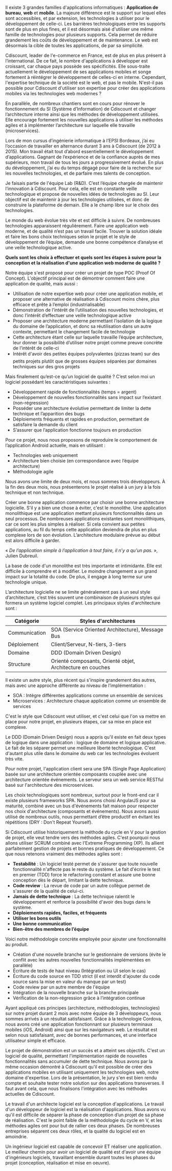 Il existe 3 grandes familles d'applications informatiques : **Application de bureau**, **web** et **mobile**. La majeure différence est le support sur lequel elles sont accessibles, et par extension, les technologies à utiliser pour le développement de celle-ci. Les barrières technologiques entre les supports sont de plus en plus fines, et il est désormais aisé d'utiliser une même famille de technologies pour plusieurs supports. Cela permet de réduire grandement les coûts de développement et de maintenance. Le web est désormais la cible de toutes les applications, de par sa simplicité.

Cdiscount, leader de l'e-commerce en France, est de plus en plus présent à l’international. De ce fait, le nombre d'applications à développer est croissant, car chaque pays possède ses spécificités. Elle sous-traite actuellement le développement de ses applications mobiles et songe fortement à réintégrer le développement de celles-ci en interne. Cependant, l'expertise technique de la société est le web, et pas le mobile. N'est-il pas possible pour Cdiscount d'utiliser son expertise pour créer des applications mobiles via les technologies web modernes ?

En parallèle, de nombreux chantiers sont en cours pour rénover le fonctionnement du SI (Système d’Information) de Cdiscount et changer l’architecture interne ainsi que les méthodes de développement utilisées. Elle encourage fortement les nouvelles applications à utiliser les méthodes agiles et à implémenter l’architecture sur laquelle elle travaille (microservices). 

Lors de mon cursus d’ingénierie informatique à l’EPSI Bordeaux, j’ai eu l’occasion de travailler en alternance durant 3 ans à Cdiscount (de 2012 à 2015). Mon travail était tout d’abord essentiellement le développement d’applications. Gagnant de l’expérience et de la confiance auprès de mes supérieurs, mon travail de tous les jours a progressivement évolué. En plus du développement, j’ai eu du temps dégagé pour faire de la recherche sur les nouvelles technologies, et de parfaire mes talents de conception. 

Je faisais partie de l'équipe Lab (R&D). C’est l’équipe chargée de maintenir l’innovation à Cdiscount. Pour cela, elle est en constante veille technologique et propose de nouvelles idées de technologies au SI. Leur objectif est de maintenir à jour les technologies utilisées, et donc de construire la plateforme de demain. Elle a le champ libre sur le choix des technologies.

Le monde du web évolue très vite et est difficile à suivre. De nombreuses technologies apparaissent régulièrement. Faire une application web moderne, et de qualité n’est pas un travail facile. Trouver la solution idéale et faire les bons choix techniques selon le projet et le style de développement de l’équipe, demande une bonne compétence d’analyse et une veille technologique active.

**Quels sont les choix à effectuer et quels sont les étapes à suivre pour la conception et la réalisation d'une application web moderne de qualité ?**

Notre équipe s'est proposé pour créer un projet de type POC (Proof Of Concept). L'objectif principal est de démontrer comment faire une application de qualité, mais aussi : 

* Utilisation de notre expertise web pour créer une application mobile, et proposer une alternative de réalisation à Cdiscount moins chère, plus efficace et prête à l’emploi (industrialisable) 
* Démonstration de l’intérêt de l’utilisation des nouvelles technologies, et donc l’intérêt d’effectuer une veille technologique active
* Proposer une architecture moderne permettant l’isolation de la logique du domaine de l’application, et donc sa réutilisation dans un autre contexte, permettant le changement facile de technologie
* Cette architecture étant celle sur laquelle travaille l’équipe architecture, leur donner la possibilité d’utiliser notre projet comme preuve concrète de l’intérêt de celle-ci 
* Intérêt d'avoir des petites équipes polyvalentes (pizzas team) sur des petits projets plutôt que de grosses équipes séparées par domaines techniques sur des gros projets

Mais finalement qu’est-ce qu’un logiciel de qualité ? C’est selon moi un logiciel possédant les caractéristiques suivantes :

* Développement rapide de fonctionnalités (temps = argent)
* Développement de nouvelles fonctionnalités sans impact sur l’existant (non-régression)
* Posséder une architecture évolutive permettant de limiter la dette technique et l’apparition des bugs
* Déploiements fréquents et rapides en production, permettant de satisfaire la demande du client
* S’assurer que l’application fonctionne toujours en production

Pour ce projet, nous nous proposons de reproduire le comportement de l’application Android actuelle, mais en
utilisant :

* Technologies web uniquement
* Architecture bien choisie (en correspondance avec l’équipe architecture)
* Méthodologie agile

Nous avons une limite de deux mois, et nous sommes trois développeurs. À la fin des deux mois, nous présenterons le projet réalisé à un jury à la fois technique et non technique. 

Créer une bonne application commence par choisir une bonne architecture logicielle. S'il y a bien une chose à éviter, c'est le monolithe. Une application monolithique est une application mettant plusieurs fonctionnalités dans un seul processus. De nombreuses applications existantes sont monolithiques, car ce sont les plus simples à réaliser. Si cela convient aux petites applications, au fil du temps cette application deviendra de plus en plus complexe lors de son évolution. L’architecture modulaire prévue au début est alors difficile à garder.

« *De l’application simple à l’application à tout faire, il n’y a qu’un pas.* », Julien Dubreuil.

La base de code d'un monolithe est très importante et intimidante. Elle est difficile à comprendre et à modifier. Le moindre changement a un grand impact sur la totalité du code. De plus, il engage à long terme sur une technologie unique. 

L’architecture logicielle ne se limite généralement pas à un seul style d’architecture, c’est très souvent une combinaison de plusieurs styles qui formera un système logiciel complet. Les principaux styles d'architecture sont :

| Catégorie | Styles d'architectures |
| --- | --- |
| Communication | SOA (Service Oriented Architecture), Message Bus |
| Déploiement | Client/Serveur, N-tiers, 3-tiers |
| Domaine | DDD (Domain Driven Design) |
| Structure | Orienté composants, Orienté objet, Architecture en couches |

Il existe un autre style, plus récent qui s'inspire grandement des autres, mais avec une approche différente au niveau de l’implémentation :

* SOA : Intègre différentes applications comme un ensemble de services 
* Microservices : Architecture chaque application comme un ensemble de services

C'est le style que Cdiscount veut utiliser, et c'est celui que l'on va mettre en place pour notre projet, en plusieurs étapes, car sa mise en place est complexe. 

Le DDD (Domain Driven Design) nous a appris qu'il existe en fait deux types de logique dans une application : logique de domaine et logique applicative. Le fait de les séparer permet une meilleure liberté technologique. C'est d'autant plus utile dans le domaine du web car les technologies évoluent très vite.

Pour notre projet, l'application client sera une SPA (Single Page Application) basée sur une architecture orientée composants couplée avec une architecture orientée événements. Le serveur sera un web service RESTful basé sur l'architecture des microservices.

Les choix technologiques sont nombreux, surtout pour le front-end car il existe plusieurs frameworks SPA. Nous avons choisi AngularJS pour sa maturité, combiné avec un bus d'événements fait maison pour respecter nos choix d'architecture (composants et événements). Nous avons aussi utilisé de nombreux outils, nous permettant d’être productif en évitant les répétitions (DRY : Don't Repeat Yourself).

Si Cdiscount utilise historiquement la méthode du cycle en V pour la gestion de projet, elle veut tendre vers des méthodes agiles. C'est pourquoi nous allons utiliser SCRUM combiné avec l'Extreme Programming (XP). Ils allient parfaitement gestion de projets et bonnes pratiques de développement. Ce que nous retenons vraiment des méthodes agiles sont :

* **Testabilité** : Un logiciel testé permet de s'assurer que toute nouvelle fonctionnalité n'affecte pas le reste du système. Le fait d'écrire le test en premier (TDD) force le refactoring constant et assure une bonne conception dès le départ, limitant la dette technique.
* **Code review** : La revue de code par un autre collègue permet de s'assurer de la qualité de celui-ci.
* **Jamais de dette technique** : La dette technique ralentit le développement et renforce la possibilité d'avoir des bugs dans le système.
* **Déploiements rapides, faciles, et fréquents**
* **Utiliser les bons outils**
* **Une bonne communication**
* **Bien-être des membres de l’équipe**

Voici notre méthodologie concrète employée pour ajouter une fonctionnalité au produit.

* Création d'une nouvelle branche sur le gestionnaire de versions (évite le conflit avec les autres nouvelles fonctionnalités implémentées en parallèle)
* Écriture de tests de haut niveau (Intégration ou UI selon le cas)
* Écriture du code source en TDD strict (il est interdit d'ajouter du code source sans la mise en valeur du manque par un test)
* Code review par un autre membre de l'équipe
* Intégration de la nouvelle branche sur la branche principale
* Vérification de la non-régression grâce à l’intégration continue

Ayant appliqué ces principes (architecture, méthodologies, technologies) sur notre projet durant 2 mois avec notre équipe de 3 développeurs, nous sommes arrivés à un résultat satisfaisant. Grâce à la technologie Cordova, nous avons créé une application fonctionnant sur plusieurs terminaux mobiles (iOS, Android) ainsi que sur les navigateurs web. Le résultat est selon nous satisfaisant, avec de bonnes performances, et une interface utilisateur simple et efficace. 

Le projet de démonstration est un succès et a atteint ses objectifs. C'est un logiciel de qualité, permettant l'implémentation rapide de nouvelles fonctionnalités sans accumuler de dette technique. Nous avons par la même occasion démontré à Cdiscount qu'il est possible de créer des applications mobiles en utilisant uniquement les technologies web, notre domaine d'expertise. Lors de la présentation, le jury s'en est bien rendu compte et souhaite tester notre solution sur des applications transverses. Il faut avant cela, que nous finalisons l'intégration avec les méthodes actuelles de Cdiscount.

Le travail d'un architecte logiciel est la conception d'applications. Le travail d'un développeur de logiciel est la réalisation d'applications. Nous avons vu qu'il est difficile de séparer la phase de conception d’un projet de sa phase de réalisation. C'est le point faible de la méthodologie du cycle en V, et les méthodes agiles ont pour but de rallier ces deux phases. De nombreuses entreprises séparent ces deux rôles, et la qualité du logiciel est en amoindrie.

Un ingénieur logiciel est capable de concevoir ET réaliser une application. Le meilleur chemin pour avoir un logiciel de qualité est d'avoir une équipe d'ingénieurs logiciels, travaillant ensemble durant toutes les phases du projet (conception, réalisation et mise en oeuvre). 
